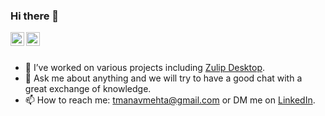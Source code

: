 ### Hi there 👋

<a href="https://www.linkedin.com/in/mmanavmehta/">
  <img align="left" alt="Manav Mehta - LinkedIn" width="22px" src="https://cdn.jsdelivr.net/npm/simple-icons@v3/icons/linkedin.svg" />
</a>

<a href="https://www.facebook.com/causticmehta/">
  <img align="left" alt="Manav Mehta - Facebook" width="22px" src="https://cdn.jsdelivr.net/npm/simple-icons@v3/icons/facebook.svg" />
</a>
<br><br>

- 🔭 I’ve worked on various projects including [Zulip Desktop](https://github.com/zulip/zulip-desktop/).
- 💬 Ask me about anything and we will try to have a good chat with a great exchange of knowledge.
- 📫 How to reach me: [tmanavmehta@gmail.com](mailto://tmanavmehta@gmail.com) or DM me on [LinkedIn](https://www.linkedin.com/in/mmanavmehta/).

<!--
<br><br>
<div align="center">
<img src="https://github-readme-stats.vercel.app/api?username=manavmehta&show_icons=true&theme=radical">
</div>
-->
